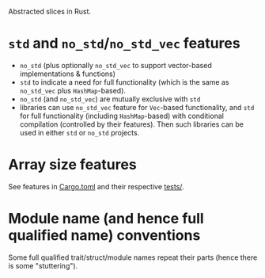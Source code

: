 Abstracted slices in Rust.

# `std` and `no_std`/`no_std_vec` features
- `no_std` (plus optionally `no_std_vec` to support vector-based implementations & functions)
- `std` to indicate a need for full functionality (which is the same as `no_std_vec` plus `HashMap`-based).
- `no_std` (and `no_std_vec`) are mutually exclusive with `std`
- libraries can use `no_std_vec` feature for `Vec`-based functionality, and `std` for full functionality (including `HashMap`-based) with conditional compilation (controlled by their features). Then such libraries can be used in either `std` or `no_std` projects.

# Array size features
See features in [Cargo.toml](./Cargo.toml) and their respective [tests/](./tests/).

# Module name (and hence full qualified name) conventions
Some full qualified trait/struct/module names repeat their parts (hence there is some "stuttering").
